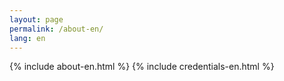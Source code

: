 ```yaml
---
layout: page
permalink: /about-en/
lang: en
---
```


{% include about-en.html %}
{% include credentials-en.html %}